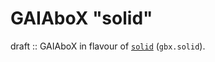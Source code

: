 # GAIAboX "solid"

draft :: GAIAboX in flavour of [`solid`](https://solid.mit.edu/)
 (`gbx.solid`).

